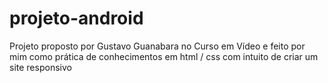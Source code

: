 # projeto-android
Projeto proposto por Gustavo Guanabara no Curso em Vídeo e feito por mim como prática de conhecimentos em html / css com intuito de criar um site responsivo
